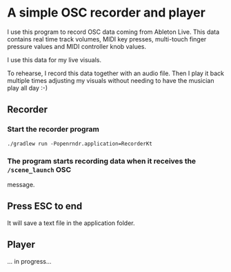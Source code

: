 # A simple OSC recorder and player

I use this program to record OSC data coming from Ableton Live.
This data contains real time track volumes, MIDI key presses, multi-touch
finger pressure values and MIDI controller knob values.

I use this data for my live visuals.

To rehearse, I record this data together with an audio file.
Then I play it back multiple times adjusting my visuals without needing to have
the musician play all day :-)

## Recorder

### Start the recorder program

```
./gradlew run -Popenrndr.application=RecorderKt
```

### The program starts recording data when it receives the `/scene_launch` OSC
message.

## Press ESC to end

It will save a text file in the application folder.


## Player

... in progress...
